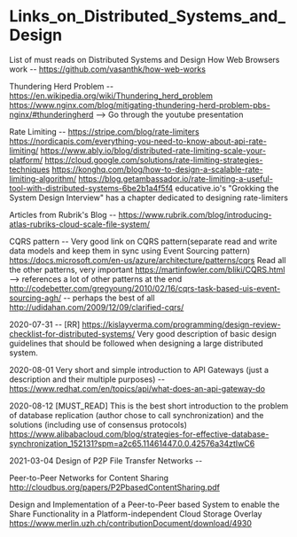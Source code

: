 # Links_on_Distributed_Systems_and_Design
List of must reads on Distributed Systems and Design
How Web Browsers work -- https://github.com/vasanthk/how-web-works

Thundering Herd Problem --
https://en.wikipedia.org/wiki/Thundering_herd_problem
https://www.nginx.com/blog/mitigating-thundering-herd-problem-pbs-nginx/#thunderingherd  --> Go through the youtube presentation

Rate Limiting --
https://stripe.com/blog/rate-limiters
https://nordicapis.com/everything-you-need-to-know-about-api-rate-limiting/
https://www.ably.io/blog/distributed-rate-limiting-scale-your-platform/
https://cloud.google.com/solutions/rate-limiting-strategies-techniques
https://konghq.com/blog/how-to-design-a-scalable-rate-limiting-algorithm/
https://blog.getambassador.io/rate-limiting-a-useful-tool-with-distributed-systems-6be2b1a4f5f4
educative.io's "Grokking the System Design Interview" has a chapter dedicated to designing rate-limiters

Articles from Rubrik's Blog --
https://www.rubrik.com/blog/introducing-atlas-rubriks-cloud-scale-file-system/

CQRS pattern --
Very good link on CQRS pattern(separate read and write data models and keep them in sync using Event Sourcing pattern)
https://docs.microsoft.com/en-us/azure/architecture/patterns/cqrs
Read all the other patterns, very important
https://martinfowler.com/bliki/CQRS.html --> references a lot of other patterns at the end
http://codebetter.com/gregyoung/2010/02/16/cqrs-task-based-uis-event-sourcing-agh/ -- perhaps the best of all
http://udidahan.com/2009/12/09/clarified-cqrs/

2020-07-31 --
[RR] https://kislayverma.com/programming/design-review-checklist-for-distributed-systems/
Very good description of basic design guidelines that should be followed when designing a large distributed system. 

2020-08-01
Very short and simple introduction to API Gateways (just a description and their multiple purposes) -- 
https://www.redhat.com/en/topics/api/what-does-an-api-gateway-do

2020-08-12
[MUST_READ]
This is the best short introduction to the problem of database replication (author chose to call synchronization) and the solutions (including use of consensus protocols)
https://www.alibabacloud.com/blog/strategies-for-effective-database-synchronization_152131?spm=a2c65.11461447.0.0.42576a34ztIwC6

2021-03-04
Design of P2P File Transfer Networks --

Peer-to-Peer Networks for Content Sharing
http://cloudbus.org/papers/P2PbasedContentSharing.pdf

Design and Implementation of a Peer-to-Peer based System to enable the Share Functionality in a Platform-independent Cloud Storage Overlay
https://www.merlin.uzh.ch/contributionDocument/download/4930
